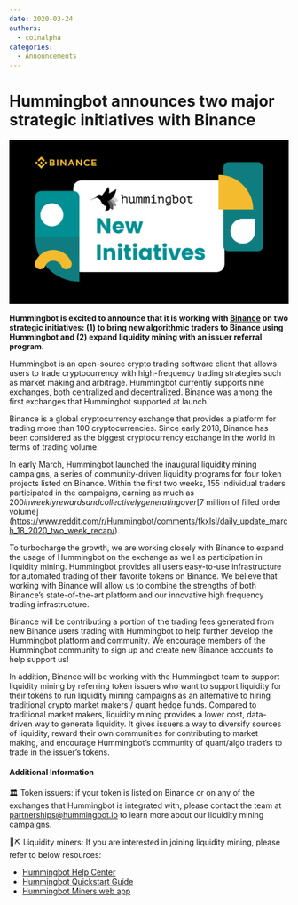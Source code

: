 ```yaml
---
date: 2020-03-24
authors:
  - coinalpha
categories:
  - Announcements
---
```


# Hummingbot announces two major strategic initiatives with Binance

![cover](cover.png)


**Hummingbot is excited to announce that it is working with [Binance](https://www.binance.com/en) on two strategic initiatives:
(1) to bring new algorithmic traders to Binance using Hummingbot and
(2) expand liquidity mining with an issuer referral program.**

Hummingbot is an open-source crypto trading software client that allows users to trade cryptocurrency with high-frequency trading strategies such as market making and arbitrage. Hummingbot currently supports nine exchanges, both centralized and decentralized. Binance was among the first exchanges that Hummingbot supported at launch.

Binance is a global cryptocurrency exchange that provides a platform for trading more than 100 cryptocurrencies. Since early 2018, Binance has been considered as the biggest cryptocurrency exchange in the world in terms of trading volume.

<!-- more -->

In early March, Hummingbot launched the inaugural liquidity mining campaigns, a series of community-driven liquidity programs for four token projects listed on Binance. Within the first two weeks, 155 individual traders participated in the campaigns, earning as much as $200 in weekly rewards and collectively generating over [$7 million of filled order volume](https://www.reddit.com/r/Hummingbot/comments/fkxlsl/daily_update_march_18_2020_two_week_recap/).

To turbocharge the growth, we are working closely with Binance to expand the usage of Hummingbot on the exchange as well as participation in liquidity mining. Hummingbot provides all users easy-to-use infrastructure for automated trading of their favorite tokens on Binance. We believe that working with Binance will allow us to combine the strengths of both Binance’s state-of-the-art platform and our innovative high frequency trading infrastructure.

Binance will be contributing a portion of the trading fees generated from new Binance users trading with Hummingbot to help further develop the Hummingbot platform and community. We encourage members of the Hummingbot community to sign up and create new Binance accounts to help support us!

In addition, Binance will be working with the Hummingbot team to support liquidity mining by referring token issuers who want to support liquidity for their tokens to run liquidity mining campaigns as an alternative to hiring traditional crypto market makers / quant hedge funds. Compared to traditional market makers, liquidity mining provides a lower cost, data-driven way to generate liquidity. It gives issuers a way to diversify sources of liquidity, reward their own communities for contributing to market making, and encourage Hummingbot’s community of quant/algo traders to trade in the issuer’s tokens.

#### Additional Information

🏛 Token issuers: if your token is listed on Binance or on any of the exchanges that Hummingbot is integrated with, please contact the team at [partnerships@hummingbot.io](mailto:partnerships@hummingbot.io) to learn more about our liquidity mining campaigns.

🌊⛏️ Liquidity miners: If you are interested in joining liquidity mining, please refer to below resources:

- [Hummingbot Help Center](https://discord.gg/hummingbot)
- [Hummingbot Quickstart Guide](https://hummingbot.io/academy/quickstart/)
- [Hummingbot Miners web app](https://miners.hummingbot.io)
